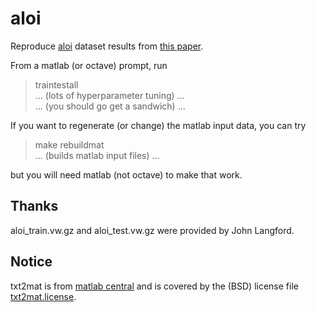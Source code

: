 aloi
==========
Reproduce [aloi](http://aloi.science.uva.nl/) dataset results from [this paper](http://arxiv.org/abs/1502.02710).

From a matlab (or octave) prompt, run 
> traintestall   
> ... (lots of hyperparameter tuning) ...   
> ... (you should go get a sandwich) ...

If you want to regenerate (or change) the matlab input data, you can try
> make rebuildmat  
> ... (builds matlab input files) ...  
 
but you will need matlab (not octave) to make that work.

Thanks
----------
aloi\_train.vw.gz and aloi\_test.vw.gz were provided by John Langford.

Notice
----------
txt2mat is from [matlab central](http://www.mathworks.com/matlabcentral/fileexchange/18430-txt2mat) and is covered by the (BSD) license file [txt2mat.license](txt2mat.license).
